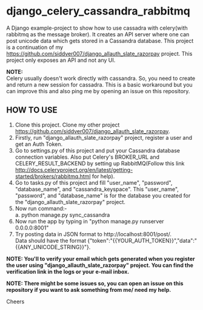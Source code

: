 # django_celery_cassandra_rabbitmq
A Django example-project to show how to use cassadra with celery(with rabbitmq as the message broker). It creates an API server where one can post unicode data which gets stored in a Cassandra database. This project is a continuation of my https://github.com/siddver007/django_allauth_slate_razorpay project. This project only exposes an API and not any UI. 

**NOTE:**   
Celery usually doesn't work directly with cassandra. So, you need to create and return a new session for cassadra. This is a basic workaround but you can improve this and also ping me by opening an issue on this repository.   
  

         
  
## HOW TO USE  

1. Clone this project. Clone my other project https://github.com/siddver007/django_allauth_slate_razorpay.  
2. Firstly, run "django_allauth_slate_razorpay" project, register a user and get an Auth Token.
3. Go to settings.py of this project and put your Cassandra database connection variables. Also put Celery's BROKER_URL and CELERY_RESULT_BACKEND by setting up RabbitMQ(Follow this link http://docs.celeryproject.org/en/latest/getting-started/brokers/rabbitmq.html for help). 
4. Go to tasks.py of this project and fill "user_name", "password", "database_name", and "cassandra_keyspace". This "user_name", "password", and "database_name" is for the database you created for the "django_allauth_slate_razorpay" project.  
5. Now run command:-  
   a. python manage.py sync_cassandra    
6. Now run the app by typing in "python manage.py runserver 0.0.0.0:8001"
7. Try posting data in JSON format to http://localhost:8001/post/.   
   Data should have the format {"token":"{{YOUR_AUTH_TOKEN}}","data":"{{ANY_UNICODE_STRING}}"}.  

**NOTE: You'll to verify your email which gets generated when you register the user using "django_allauth_slate_razorpay" project. You can find the verification link in the logs or your e-mail inbox.**  


**NOTE: There might be some issues so, you can open an issue on this repository if you want to ask something from me/ need my help.** 

Cheers


  
  
  
  
   


